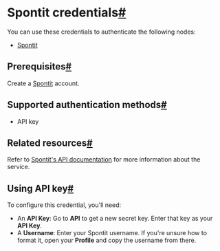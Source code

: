 [](https://github.com/n8n-io/n8n-docs/edit/main/docs/integrations/builtin/credentials/spontit.md "Edit this page")

# Spontit credentials[#](#spontit-credentials "Permanent link")

You can use these credentials to authenticate the following nodes:

*   [Spontit](../../app-nodes/n8n-nodes-base.spontit/)

## Prerequisites[#](#prerequisites "Permanent link")

Create a [Spontit](https://www.spontit.com/) account.

## Supported authentication methods[#](#supported-authentication-methods "Permanent link")

*   API key

## Related resources[#](#related-resources "Permanent link")

Refer to [Spontit's API documentation](https://api.spontit.com/) for more information about the service.

## Using API key[#](#using-api-key "Permanent link")

To configure this credential, you'll need:

*   An **API Key**: Go to **API** to get a new secret key. Enter that key as your **API Key**.
*   A **Username**: Enter your Spontit username. If you're unsure how to format it, open your **Profile** and copy the username from there.